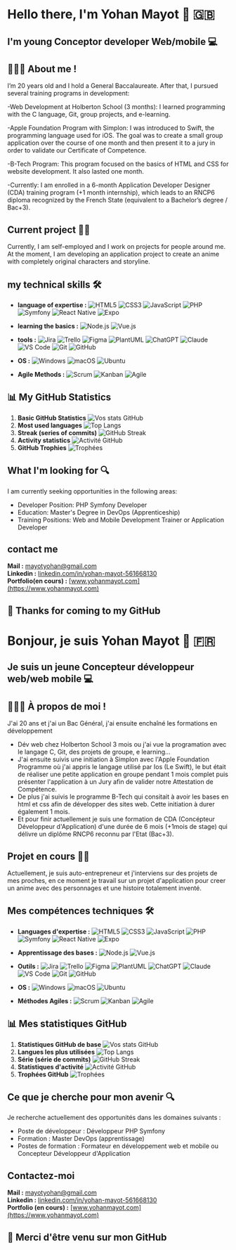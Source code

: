 # Hello there, I'm Yohan Mayot 👋 🇬🇧

## I'm young Conceptor developer Web/mobile 💻

## 🙋🏼‍♂️ About me !

I’m 20 years old and I hold a General Baccalaureate. After that, I pursued several training programs in development:

-Web Development at Holberton School (3 months): I learned programming with the C language, Git, group projects, and e-learning.

-Apple Foundation Program with Simplon: I was introduced to Swift, the programming language used for iOS. The goal was to create a small group application over the course of one month and then present it to a jury in order to validate our Certificate of Competence.

-B-Tech Program: This program focused on the basics of HTML and CSS for website development. It also lasted one month.

-Currently: I am enrolled in a 6-month Application Developer Designer (CDA) training program (+1 month internship), which leads to an RNCP6 diploma recognized by the French State (equivalent to a Bachelor’s degree / Bac+3).

## Current project 👨‍💻
Currently, I am self-employed and I work on projects for people around me. At the moment, I am developing an application project to create an anime with completely original characters and storyline.

## my technical skills 🛠️

- **language of expertise :** 
![HTML5](https://img.shields.io/badge/HTML5-E34F26?style=for-the-badge&logo=html5&logoColor=white)
![CSS3](https://img.shields.io/badge/CSS3-1572B6?style=for-the-badge&logo=css3&logoColor=white)
![JavaScript](https://img.shields.io/badge/JavaScript-F7DF1E?style=for-the-badge&logo=javascript&logoColor=black)
![PHP](https://img.shields.io/badge/PHP-777BB4?style=for-the-badge&logo=php&logoColor=white)
![Symfony](https://img.shields.io/badge/Symfony-000000?style=for-the-badge&logo=symfony&logoColor=white)
![React Native](https://img.shields.io/badge/React_Native-20232A?style=for-the-badge&logo=react&logoColor=61DAFB)
![Expo](https://img.shields.io/badge/Expo-000020?style=for-the-badge&logo=expo&logoColor=white)

- **learning the basics :**
![Node.js](https://img.shields.io/badge/Node.js-339933?style=for-the-badge&logo=nodedotjs&logoColor=white)
![Vue.js](https://img.shields.io/badge/Vue.js-4FC08D?style=for-the-badge&logo=vuedotjs&logoColor=white)

- **tools :**
![Jira](https://img.shields.io/badge/Jira-0052CC?style=for-the-badge&logo=jira&logoColor=white)
![Trello](https://img.shields.io/badge/Trello-0079BF?style=for-the-badge&logo=trello&logoColor=white)
![Figma](https://img.shields.io/badge/Figma-F24E1E?style=for-the-badge&logo=figma&logoColor=white)
![PlantUML](https://img.shields.io/badge/PlantUML-FFDD44?style=for-the-badge&logo=plantuml&logoColor=black)
![ChatGPT](https://img.shields.io/badge/ChatGPT-74AA9C?style=for-the-badge&logo=openai&logoColor=white)
![Claude](https://img.shields.io/badge/Claude_AI-CC785C?style=for-the-badge&logo=anthropic&logoColor=white)
![VS Code](https://img.shields.io/badge/VS_Code-007ACC?style=for-the-badge&logo=visualstudiocode&logoColor=white)
![Git](https://img.shields.io/badge/Git-F05032?style=for-the-badge&logo=git&logoColor=white)
![GitHub](https://img.shields.io/badge/GitHub-181717?style=for-the-badge&logo=github&logoColor=white)

- **OS :**
![Windows](https://img.shields.io/badge/Windows-0078D6?style=for-the-badge&logo=windows&logoColor=white)
![macOS](https://img.shields.io/badge/macOS-000000?style=for-the-badge&logo=apple&logoColor=white)
![Ubuntu](https://img.shields.io/badge/Ubuntu-E95420?style=for-the-badge&logo=ubuntu&logoColor=white)

- **Agile Methods :** 
![Scrum](https://img.shields.io/badge/Scrum-6DB33F?style=for-the-badge&logo=scrumalliance&logoColor=white)
![Kanban](https://img.shields.io/badge/Kanban-0052CC?style=for-the-badge&logo=atlassian&logoColor=white)
![Agile](https://img.shields.io/badge/Agile-239120?style=for-the-badge&logo=agile&logoColor=white)

## 📊 My GitHub Statistics
1. **Basic GitHub Statistics**
![Vos stats GitHub](https://github-readme-stats.vercel.app/api?username=&show_icons=true&theme=radical)
2. **Most used languages**
![Top Langs](https://github-readme-stats.vercel.app/api/top-langs/?username=t&layout=compact&theme=radical)
3. **Streak (series of commits)**
![GitHub Streak](https://streak-stats.demolab.com/?user=&theme=radical)
4. **Activity statistics**
![Activité GitHub](https://github-readme-activity-graph.vercel.app/graph?username=&theme=react-dark)
5. **GitHub Trophies**
![Trophées](https://github-profile-trophy.vercel.app/?username=)

## What I'm looking for 🔍
I am currently seeking opportunities in the following areas:

- Developer Position: PHP Symfony Developer
- Education: Master's Degree in DevOps (Apprenticeship)
- Training Positions: Web and Mobile Development Trainer or Application Developer

## contact me
**Mail :** mayotyohan@gmail.com <br>
**Linkedin :** [linkedin.com/in/yohan-mayot-561668130](https://www.linkedin.com/in/yohan-mayot-561668130) <br>
**Portfolio(en cours) :** [www.yohanmayot.com](https://www.yohanmayot.com)

## 🙏 Thanks for coming to my GitHub


# Bonjour, je suis Yohan Mayot 👋 🇫🇷

## Je suis un jeune Concepteur développeur web/web mobile 💻

## 🙋🏼‍♂️ À propos de moi !
J'ai 20 ans et j'ai un Bac Général, j'ai ensuite enchaîné les formations en développement
- Dév web chez Holberton School 3 mois ou j'ai vue la programation avec le langage C, Git, des projets de groupe, e learning...
- J'ai ensuite suivis une initiation à Simplon avec l'Apple Foundation Programme où j'ai appris le langage utilisé par Ios (Le Swift), le but était de réaliser une petite application en groupe pendant 1 mois complet puis présenter l'application à un Jury afin de valider notre Attestation de Compétence.
- De plus j'ai suivis le programme B-Tech qui consitait à avoir les bases en html et css afin de développer des sites web. Cette initiation à durer également 1 mois.
- Et pour finir actuellement je suis une formation de CDA (Concépteur Développeur d'Application) d'une durée de 6 mois (+1mois de stage) qui délivre un diplôme RNCP6 reconnu par l'Etat (Bac+3).

## Projet en cours 👨‍💻
Actuellement, je suis auto-entrepreneur et j'interviens sur des projets de mes proches, en ce moment je travail sur un projet d'application pour creer un anime avec des personnages et une histoire totalement inventé.

## Mes compétences techniques 🛠️

- **Languages d'expertise :** 
![HTML5](https://img.shields.io/badge/HTML5-E34F26?style=for-the-badge&logo=html5&logoColor=white)
![CSS3](https://img.shields.io/badge/CSS3-1572B6?style=for-the-badge&logo=css3&logoColor=white)
![JavaScript](https://img.shields.io/badge/JavaScript-F7DF1E?style=for-the-badge&logo=javascript&logoColor=black)
![PHP](https://img.shields.io/badge/PHP-777BB4?style=for-the-badge&logo=php&logoColor=white)
![Symfony](https://img.shields.io/badge/Symfony-000000?style=for-the-badge&logo=symfony&logoColor=white)
![React Native](https://img.shields.io/badge/React_Native-20232A?style=for-the-badge&logo=react&logoColor=61DAFB)
![Expo](https://img.shields.io/badge/Expo-000020?style=for-the-badge&logo=expo&logoColor=white)

- **Apprentissage des bases  :**
![Node.js](https://img.shields.io/badge/Node.js-339933?style=for-the-badge&logo=nodedotjs&logoColor=white)
![Vue.js](https://img.shields.io/badge/Vue.js-4FC08D?style=for-the-badge&logo=vuedotjs&logoColor=white)


- **Outils :**
![Jira](https://img.shields.io/badge/Jira-0052CC?style=for-the-badge&logo=jira&logoColor=white)
![Trello](https://img.shields.io/badge/Trello-0079BF?style=for-the-badge&logo=trello&logoColor=white)
![Figma](https://img.shields.io/badge/Figma-F24E1E?style=for-the-badge&logo=figma&logoColor=white)
![PlantUML](https://img.shields.io/badge/PlantUML-FFDD44?style=for-the-badge&logo=plantuml&logoColor=black)
![ChatGPT](https://img.shields.io/badge/ChatGPT-74AA9C?style=for-the-badge&logo=openai&logoColor=white)
![Claude](https://img.shields.io/badge/Claude_AI-CC785C?style=for-the-badge&logo=anthropic&logoColor=white)
![VS Code](https://img.shields.io/badge/VS_Code-007ACC?style=for-the-badge&logo=visualstudiocode&logoColor=white)
![Git](https://img.shields.io/badge/Git-F05032?style=for-the-badge&logo=git&logoColor=white)
![GitHub](https://img.shields.io/badge/GitHub-181717?style=for-the-badge&logo=github&logoColor=white)

- **OS :**
![Windows](https://img.shields.io/badge/Windows-0078D6?style=for-the-badge&logo=windows&logoColor=white)
![macOS](https://img.shields.io/badge/macOS-000000?style=for-the-badge&logo=apple&logoColor=white)
![Ubuntu](https://img.shields.io/badge/Ubuntu-E95420?style=for-the-badge&logo=ubuntu&logoColor=white)

- **Méthodes Agiles :** 
![Scrum](https://img.shields.io/badge/Scrum-6DB33F?style=for-the-badge&logo=scrumalliance&logoColor=white)
![Kanban](https://img.shields.io/badge/Kanban-0052CC?style=for-the-badge&logo=atlassian&logoColor=white)
![Agile](https://img.shields.io/badge/Agile-239120?style=for-the-badge&logo=agile&logoColor=white)

## 📊 Mes statistiques GitHub
1. **Statistiques GitHub de base**
![Vos stats GitHub](https://github-readme-stats.vercel.app/api?username=&show_icons=true&theme=radical)
2. **Langues les plus utilisées**
![Top Langs](https://github-readme-stats.vercel.app/api/top-langs/?username=t&layout=compact&theme=radical)
3. **Série (série de commits)**
![GitHub Streak](https://streak-stats.demolab.com/?user=&theme=radical)
4. **Statistiques d'activité**
![Activité GitHub](https://github-readme-activity-graph.vercel.app/graph?username=&theme=react-dark)
5. **Trophées GitHub**
![Trophées](https://github-profile-trophy.vercel.app/?username=&theme=radical&row=1)

## Ce que je cherche pour mon avenir 🔍
Je recherche actuellement des opportunités dans les domaines suivants :

- Poste de développeur : Développeur PHP Symfony
- Formation : Master DevOps (apprentissage)
- Postes de formation : Formateur en développement web et mobile ou Concepteur Développeur d'Application

## Contactez-moi
**Mail :** mayotyohan@gmail.com <br>
**Linkedin :** [linkedin.com/in/yohan-mayot-561668130](https://www.linkedin.com/in/yohan-mayot-561668130) <br>
**Portfolio (en cours) :** [www.yohanmayot.com](https://www.yohanmayot.com) <br>

## 🙏 Merci d'être venu sur mon GitHub
